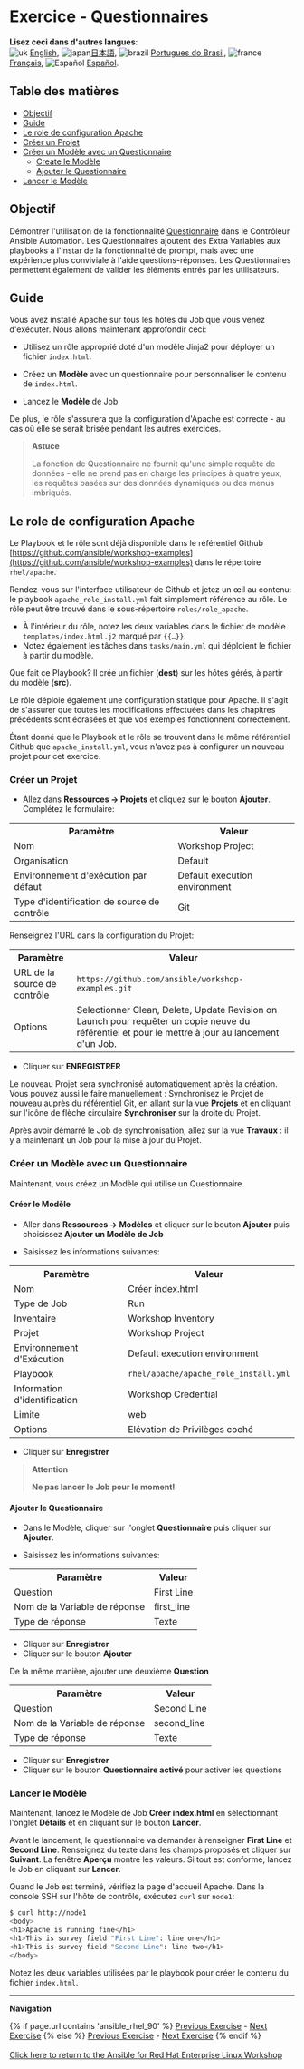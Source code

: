 # Exercice - Questionnaires

**Lisez ceci dans d'autres langues**:
<br>![uk](../../../images/uk.png) [English](README.md),  ![japan](../../../images/japan.png)[日本語](README.ja.md), ![brazil](../../../images/brazil.png) [Portugues do Brasil](README.pt-br.md), ![france](../../../images/fr.png) [Français](README.fr.md), ![Español](../../../images/col.png) [Español](README.es.md).

## Table des matières

* [Objectif](#objectif)
* [Guide](#guide)
* [Le role de configuration Apache](#le-role-de-configuration-apache)
* [Créer un Projet](#créer-un-projet)
* [Créer un Modèle avec un Questionnaire](#créer-un-modèle-avec-un-questionnaire)
  * [Create le Modèle](#créer-le-modèle)
  * [Ajouter le Questionnaire](#ajouter-le-questionnaire)
* [Lancer le Modèle](#lancer-le-modèle)

## Objectif

Démontrer l'utilisation de la fonctionnalité [Questionnaire](https://docs.ansible.com/automation-controller/latest/html/userguide/job_templates.html#surveys) dans le Contrôleur Ansible Automation. Les Questionnaires ajoutent des Extra Variables aux playbooks à l'instar de la fonctionnalité de prompt, mais avec une expérience plus conviviale à l'aide questions-réponses. Les Questionnaires permettent également de valider les éléments entrés par les utilisateurs.

## Guide

Vous avez installé Apache sur tous les hôtes du Job que vous venez d'exécuter. Nous allons maintenant approfondir ceci:

- Utilisez un rôle approprié doté d'un modèle Jinja2 pour déployer un fichier `index.html`.

- Créez un **Modèle** avec un questionnaire pour personnaliser le contenu de  `index.html`.

- Lancez le **Modèle** de Job

De plus, le rôle s'assurera que la configuration d'Apache est correcte - au cas où elle se serait brisée pendant les autres exercices.

> **Astuce**
>
> La fonction de Questionnaire ne fournit qu'une simple requête de données - elle ne prend pas en charge les principes à quatre yeux, les requêtes basées sur des données dynamiques ou des menus imbriqués.

## Le role de configuration Apache

Le Playbook et le rôle sont déjà disponible dans le référentiel Github [https://github.com/ansible/workshop-examples](https://github.com/ansible/workshop-examples) dans le répertoire `rhel/apache`.

 Rendez-vous sur l'interface utilisateur de Github et jetez un œil au contenu: le playbook `apache_role_install.yml` fait simplement référence au rôle. Le rôle peut être trouvé dans le sous-répertoire `roles/role_apache`.

* À l'intérieur du rôle, notez les deux variables dans le fichier de modèle `templates/index.html.j2` marqué par `{{…}}`.
* Notez également les tâches dans `tasks/main.yml` qui déploient le fichier à partir du modèle.

Que fait ce Playbook? Il crée un fichier (**dest**) sur les hôtes gérés, à partir du modèle (**src**).

Le rôle déploie également une configuration statique pour Apache. Il s'agit de s'assurer que toutes les modifications effectuées dans les chapitres précédents sont écrasées et que vos exemples fonctionnent correctement.

Étant donné que le Playbook et le rôle se trouvent dans le même référentiel Github que `apache_install.yml`, vous n'avez pas à configurer un nouveau projet pour cet exercice.

### Créer un Projet

* Allez dans **Ressources → Projets** et cliquez sur le bouton **Ajouter**. Complétez le formulaire:

 <table>
   <tr>
     <th>Paramètre</th>
     <th>Valeur</th>
   </tr>
   <tr>
     <td>Nom</td>
     <td>Workshop Project</td>
   </tr>
   <tr>
     <td>Organisation</td>
     <td>Default</td>
   </tr>
   <tr>
     <td>Environnement d'exécution par défaut</td>
     <td>Default execution environment</td>
   </tr>
   <tr>
     <td>Type d'identification de source de contrôle</td>
     <td>Git</td>
   </tr>
 </table>

 Renseignez l'URL dans la configuration du Projet: 
 
 <table>
   <tr>
     <th>Paramètre</th>
     <th>Valeur</th>
   </tr>
   <tr>
     <td>URL de la source de contrôle</td>
     <td><code>https://github.com/ansible/workshop-examples.git</code></td>
   </tr>
   <tr>
     <td>Options</td>
     <td>Selectionner Clean, Delete, Update Revision on Launch pour requêter un copie neuve du référentiel et pour le mettre à jour au lancement d'un Job.</td>
   </tr>
 </table>

* Cliquer sur **ENREGISTRER**

Le nouveau Projet sera synchronisé automatiquement après la création. Vous pouvez aussi le faire manuellement : Synchronisez le Projet de nouveau auprès du référentiel Git, en allant sur la vue **Projets** et en cliquant sur l'icône de flèche circulaire **Synchroniser** sur la droite du Projet.

Après avoir démarré le Job de synchronisation, allez sur la vue **Travaux** : il y a maintenant un Job pour la mise à jour du Projet.

### Créer un Modèle avec un Questionnaire

Maintenant, vous créez un Modèle qui utilise un Questionnaire.

#### Créer le Modèle

* Aller dans **Ressources → Modèles** et cliquer sur le bouton **Ajouter** puis choisissez **Ajouter un Modèle de Job**

* Saisissez les informations suivantes:

<table>
  <tr>
    <th>Paramètre</th>
    <th>Valeur</th>
  </tr>
  <tr>
    <td>Nom</td>
    <td>Créer index.html</td>
  </tr>
  <tr>
    <td>Type de Job</td>
    <td>Run</td>
  </tr>
  <tr>
    <td>Inventaire</td>
    <td>Workshop Inventory</td>
  </tr>
  <tr>
    <td>Projet</td>
    <td>Workshop Project</td>
  </tr>
  <tr>
    <td>Environnement d'Exécution</td>
    <td>Default execution environment</td>
  </tr>
  <tr>
    <td>Playbook</td>
    <td><code>rhel/apache/apache_role_install.yml</code></td>
  </tr>
  <tr>
    <td>Information d'identification</td>
    <td>Workshop Credential</td>
  </tr>
  <tr>
    <td>Limite</td>
    <td>web</td>
  </tr>
  <tr>
    <td>Options</td>
    <td>Elévation de Privilèges coché</td>
  </tr>
</table>

* Cliquer sur **Enregistrer**

> **Attention**
>
> **Ne pas lancer le Job pour le moment!**

#### Ajouter le Questionnaire

* Dans le Modèle, cliquer sur l'onglet **Questionnaire** puis cliquer sur **Ajouter**.

* Saisissez les informations suivantes:

<table>
  <tr>
    <th>Paramètre</th>
    <th>Valeur</th>
  </tr>
  <tr>
    <td>Question</td>
    <td>First Line</td>
  </tr>
  <tr>
    <td>Nom de la Variable de réponse</td>
    <td>first_line</td>
  </tr>
  <tr>
    <td>Type de réponse</td>
    <td>Texte</td>
  </tr>
</table>

* Cliquer sur **Enregistrer**
* Cliquer sur le bouton **Ajouter**

De la même manière, ajouter une deuxième **Question**

<table>
  <tr>
    <th>Paramètre</th>
    <th>Valeur</th>
  </tr>
  <tr>
    <td>Question</td>
    <td>Second Line</td>
  </tr>
  <tr>
    <td>Nom de la Variable de réponse</td>
    <td>second_line</td>
  </tr>
  <tr>
    <td>Type de réponse</td>
    <td>Texte</td>
  </tr>
</table>

* Cliquer sur **Enregistrer**
* Cliquer sur le bouton **Questionnaire activé** pour activer les questions

### Lancer le Modèle

Maintenant, lancez le Modèle de Job **Créer index.html** en sélectionnant l'onglet **Détails** et en cliquant sur le bouton **Lancer**.

Avant le lancement, le questionnaire va demander à renseigner **First Line** et **Second Line**. Renseignez du texte dans les champs proposés et cliquer sur **Suivant**. La fenêtre **Aperçu** montre les valeurs. Si tout est conforme, lancez le Job en cliquant sur **Lancer**.

Quand le Job est terminé, vérifiez la page d'accueil Apache. Dans la console SSH sur l'hôte de contrôle, exécutez `curl` sur `node1`:

```bash
$ curl http://node1
<body>
<h1>Apache is running fine</h1>
<h1>This is survey field "First Line": line one</h1>
<h1>This is survey field "Second Line": line two</h1>
</body>
```

Notez les deux variables utilisées par le playbook pour créer le contenu du fichier `index.html`.

---
**Navigation**
<br>

{% if page.url contains 'ansible_rhel_90' %}
[Previous Exercise](../4-variables) - [Next Exercise](../../ansible_rhel_90/6-system-roles/)
{% else %}
[Previous Exercise](../2.3-projects) - [Next Exercise](../2.5-rbac)
{% endif %}
<br><br>
[Click here to return to the Ansible for Red Hat Enterprise Linux Workshop](../README.md)
